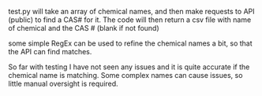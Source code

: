 test.py will take an array of chemical names, and then make requests to API (public) to find a CAS# for it. The code will then return a csv file with name of chemical
and the CAS # (blank if not found) 

some simple RegEx can be used to refine the chemical names a bit, so that the API can find matches. 

So far with testing I have not seen any issues and it is quite accurate if the chemical name is matching. Some complex names can cause issues, so little manual oversight is 
required. 

